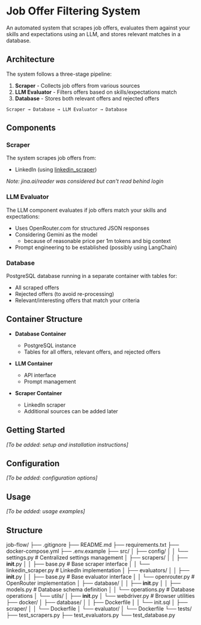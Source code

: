 # Job Offer Filtering System

An automated system that scrapes job offers, evaluates them against your skills and expectations using an LLM, and stores relevant matches in a database.

## Architecture

The system follows a three-stage pipeline:

1. **Scraper** - Collects job offers from various sources
2. **LLM Evaluator** - Filters offers based on skills/expectations match 
3. **Database** - Stores both relevant offers and rejected offers

```
Scraper → Database → LLM Evaluator → Database
```

## Components

### Scraper

The system scrapes job offers from:
- LinkedIn (using [linkedin_scraper](https://github.com/joeyism/linkedin_scraper))

*Note: jina.ai/reader was considered but can't read behind login*

### LLM Evaluator

The LLM component evaluates if job offers match your skills and expectations:
- Uses OpenRouter.com for structured JSON responses
- Considering Gemini as the model
    - because of reasonable price per 1m tokens and big context 
- Prompt engineering to be established (possibly using LangChain)

### Database

PostgreSQL database running in a separate container with tables for:
- All scraped offers
- Rejected offers (to avoid re-processing)
- Relevant/interesting offers that match your criteria

## Container Structure

- **Database Container**
  - PostgreSQL instance
  - Tables for all offers, relevant offers, and rejected offers
  
- **LLM Container**
  - API interface
  - Prompt management
  
- **Scraper Container**
  - LinkedIn scraper
  - Additional sources can be added later

## Getting Started

*[To be added: setup and installation instructions]*

## Configuration

*[To be added: configuration options]*

## Usage

*[To be added: usage examples]*

## Structure

job-flow/
├── .gitignore
├── README.md
├── requirements.txt
├── docker-compose.yml
├── .env.example
├── src/
│   ├── config/
│   │   └── settings.py         # Centralized settings management
│   ├── scrapers/
│   │   ├── __init__.py
│   │   ├── base.py             # Base scraper interface
│   │   └── linkedin_scraper.py # LinkedIn implementation
│   ├── evaluators/
│   │   ├── __init__.py
│   │   ├── base.py             # Base evaluator interface
│   │   └── openrouter.py       # OpenRouter implementation
│   ├── database/
│   │   ├── __init__.py
│   │   ├── models.py           # Database schema definition
│   │   └── operations.py       # Database operations
│   └── utils/
│       ├── __init__.py
│       └── webdriver.py        # Browser utilities
├── docker/
│   ├── database/
│   │   ├── Dockerfile
│   │   └── init.sql
│   ├── scraper/
│   │   └── Dockerfile
│   └── evaluator/
│       └── Dockerfile
└── tests/
    ├── test_scrapers.py
    ├── test_evaluators.py
    └── test_database.py